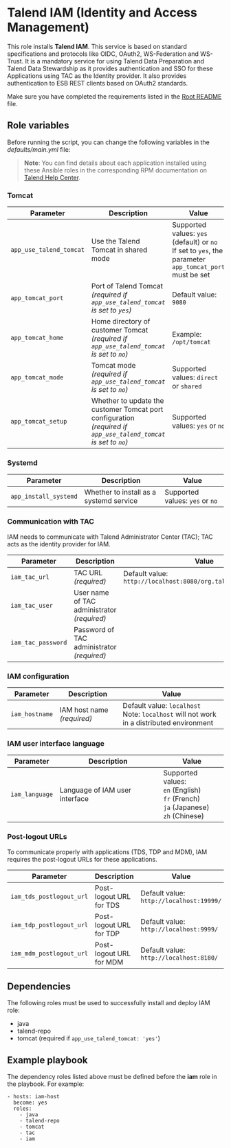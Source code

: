 # Talend IAM (Identity and Access Management)

This role installs **Talend IAM**. This service is based on standard specifications and protocols like OIDC, OAuth2, WS-Federation and WS-Trust. It is a mandatory service for using Talend Data Preparation and Talend Data Stewardship as it provides authentication and SSO for these Applications using TAC as the Identity provider. It also provides authentication to ESB REST clients based on OAuth2 standards.

Make sure you have completed the requirements listed in the [Root README](../../../README.md) file.

## Role variables

Before running the script, you can change the following variables in the *defaults/main.yml* file:

> **Note**: You can find details about each application installed using these Ansible roles in the corresponding RPM documentation on [Talend Help Center](https://help.talend.com/search/all?query=rpm&content-lang=en-US).

### Tomcat

| Parameter               | Description                                                                                                         | Value                                                                                                      |
| ----------------------- | ------------------------------------------------------------------------------------------------------------------- | ---------------------------------------------------------------------------------------------------------- |
| `app_use_talend_tomcat` | Use the Talend Tomcat in shared mode                                                                                | Supported values: `yes` (default) or `no`<br/>If set to `yes`, the parameter `app_tomcat_port` must be set |
| `app_tomcat_port`       | Port of Talend Tomcat<br/>*(required if `app_use_talend_tomcat` is set to `yes`)*                                   | Default value: `9080`                                                                                      |
| `app_tomcat_home`       | Home directory of customer Tomcat<br/>*(required if `app_use_talend_tomcat` is set to `no`)*                        | Example: `/opt/tomcat`                                                                                     |
| `app_tomcat_mode`       | Tomcat mode<br/>*(required if `app_use_talend_tomcat` is set to `no`)*                                              | Supported values: `direct` or `shared`                                                                     |
| `app_tomcat_setup`      | Whether to update the customer Tomcat port configuration<br/>*(required if `app_use_talend_tomcat` is set to `no`)* | Supported values: `yes` or `no`                                                                            |

### Systemd

| Parameter             | Description                             | Value                           |
| --------------------- | --------------------------------------- | ------------------------------- |
| `app_install_systemd` | Whether to install as a systemd service | Supported values: `yes` or `no` |

### Communication with TAC

IAM needs to communicate with Talend Administrator Center (TAC); TAC acts as the identity provider for IAM.

| Parameter          | Description                                 | Value                                                           |
| ------------------ | ------------------------------------------- | --------------------------------------------------------------- |
| `iam_tac_url`      | TAC URL *(required)*                        | Default value: `http://localhost:8080/org.talend.administrator` |
| `iam_tac_user`     | User name of TAC administrator *(required)* |                                                                 |
| `iam_tac_password` | Password of TAC administrator *(required)*  |                                                                 |

### IAM configuration

| Parameter      | Description                | Value                                                                                       |
| -------------- | -------------------------- | ------------------------------------------------------------------------------------------- |
| `iam_hostname` | IAM host name *(required)* | Default value: `localhost`<br/>Note: `localhost` will not work in a distributed environment |

### IAM user interface language

| Parameter      | Description                    | Value                                                                                         |
| -------------- | ------------------------------ | --------------------------------------------------------------------------------------------- |
| `iam_language` | Language of IAM user interface | Supported values:<br/>`en` (English)<br/>`fr` (French)<br/>`ja` (Japanese)<br/>`zh` (Chinese) |

### Post-logout URLs

To communicate properly with applications (TDS, TDP and MDM), IAM requires the post-logout URLs for these applications.

| Parameter                | Description             | Value                                    |
| ------------------------ | ----------------------- | ---------------------------------------- |
| `iam_tds_postlogout_url` | Post-logout URL for TDS | Default value: `http://localhost:19999/` |
| `iam_tdp_postlogout_url` | Post-logout URL for TDP | Default value: `http://localhost:9999/`  |
| `iam_mdm_postlogout_url` | Post-logout URL for MDM | Default value: `http://localhost:8180/`  |

## Dependencies

The following roles must be used to successfully install and deploy IAM role:

- java
- talend-repo
- tomcat (required if `app_use_talend_tomcat: 'yes'`)

## Example playbook
The dependency roles listed above must be defined before the **iam** role in the playbook. For example:
  ```
  - hosts: iam-host
    become: yes
    roles:
      - java
      - talend-repo
      - tomcat
      - tac
      - iam
  ```
